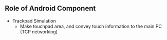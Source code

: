 ## Role of Android Component
* Trackpad Simulation
  * Make touchpad area, and convey touch information to the main PC (TCP networking)
